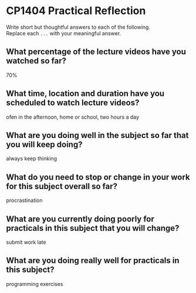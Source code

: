 # CP1404 Practical Reflection

Write short but thoughtful answers to each of the following.  
Replace each `...` with your meaningful answer.

## What percentage of the lecture videos have you watched so far?

70%

## What time, location and duration have you scheduled to watch lecture videos?

ofen in the afternoon, home or school, two hours a day

## What are you doing well in the subject so far that you will keep doing?

always keep thinking

## What do you need to stop or change in your work for this subject overall so far?

procrastination

## What are you currently doing poorly for practicals in this subject that you will change?

submit work late

## What are you doing really well for practicals in this subject?

programming exercises